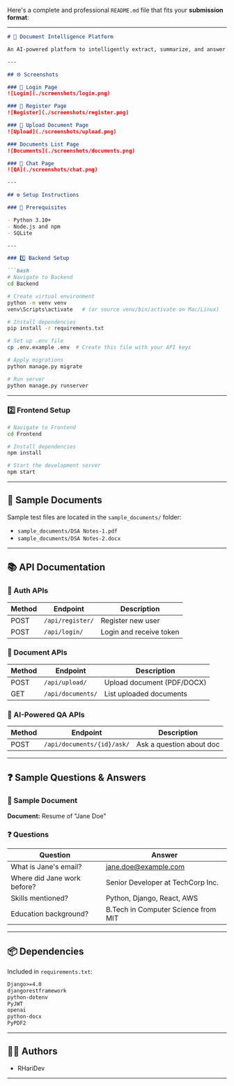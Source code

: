Here's a complete and professional `README.md` file that fits your **submission format**:

---

````markdown
# 📄 Document Intelligence Platform

An AI-powered platform to intelligently extract, summarize, and answer questions from documents like PDFs and Word files. Built using Django REST Framework and React, with OpenAI integration.

---

## 🌐 Screenshots

### 🔐 Login Page
![Login](./screenshots/login.png)

### 📝 Register Page
![Register](./screenshots/register.png)

### 📁 Upload Document Page
![Upload](./screenshots/upload.png)

### Documents List Page
![Documents](./screenshots/documents.png)

### 🤖 Chat Page
![QA](./screenshots/chat.png)

---

## ⚙️ Setup Instructions

### 🔧 Prerequisites

- Python 3.10+
- Node.js and npm
- SQLite

---

### 1️⃣ Backend Setup

```bash
# Navigate to Backend
cd Backend

# Create virtual environment
python -m venv venv
venv\Scripts\activate   # (or source venv/bin/activate on Mac/Linux)

# Install dependencies
pip install -r requirements.txt

# Set up .env file
cp .env.example .env  # Create this file with your API keys

# Apply migrations
python manage.py migrate

# Run server
python manage.py runserver
````

---

### 2️⃣ Frontend Setup

```bash
# Navigate to Frontend
cd Frontend

# Install dependencies
npm install

# Start the development server
npm start
```

---

## 🧪 Sample Documents

Sample test files are located in the `sample_documents/` folder:

* `sample_documents/DSA Notes-1.pdf`
* `sample_documents/DSA Notes-2.docx`

---


## 📚 API Documentation

### 🔐 Auth APIs

| Method | Endpoint         | Description             |
| ------ | ---------------- | ----------------------- |
| POST   | `/api/register/` | Register new user       |
| POST   | `/api/login/`    | Login and receive token |

### 📄 Document APIs

| Method | Endpoint          | Description                |
| ------ | ----------------- | -------------------------- |
| POST   | `/api/upload/`    | Upload document (PDF/DOCX) |
| GET    | `/api/documents/` | List uploaded documents    |

### 🤖 AI-Powered QA APIs

| Method | Endpoint                   | Description              |
| ------ | -------------------------  | ------------------------ |
| POST   | `/api/documents/{id}/ask/` | Ask a question about doc |

---

## ❓ Sample Questions & Answers

### 📝 Sample Document

**Document:** Resume of "Jane Doe"

### ❓ Questions

| Question                    | Answer                                              |
| --------------------------- | --------------------------------------------------- |
| What is Jane's email?       | [jane.doe@example.com](mailto:jane.doe@example.com) |
| Where did Jane work before? | Senior Developer at TechCorp Inc.                   |
| Skills mentioned?           | Python, Django, React, AWS                          |
| Education background?       | B.Tech in Computer Science from MIT                 |

---

## 📦 Dependencies

Included in `requirements.txt`:

```txt
Django>=4.0
djangorestframework
python-dotenv
PyJWT
openai
python-docx
PyPDF2
```

---

## 👨‍💻 Authors

* RHariDev

---
